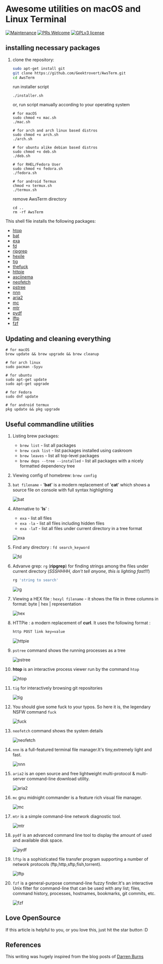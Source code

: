 # Awesome utilities on macOS and Linux Terminal

[![Maintenance](https://img.shields.io/badge/Maintained%3F-yes-green.svg?style=for-the-badge)](https://GitHub.com/YAS-opensource/BookMan/graphs/commit-activity)
[![PRs Welcome](https://img.shields.io/badge/PRs-welcome-brightgreen.svg?style=for-the-badge)](http://makeapullrequest.com)
[![GPLv3 license](https://img.shields.io/badge/License-GPLv3-blue.svg?style=for-the-badge)](http://perso.crans.org/besson/LICENSE.html)

## installing necessary packages

1. clone the repository:

   ```bash
   sudo apt-get install git
   git clone https://github.com/Geektrovert/AwsTerm.git
   cd AwsTerm
   ```

   run installer script

   ```
   ./installer.sh
   ```

   or, run script manually according to your operating system

   ```
   # for macOS
   sudo chmod +x mac.sh
   ./mac.sh

   # for arch and arch linux based distros
   sudo chmod +x arch.sh
   ./arch.sh

   # for ubuntu alike debian based distros
   sudo chmod +x deb.sh
   ./deb.sh

   # for RHEL/Fedora User
   sudo chmod +x fedora.sh
   ./fedora.sh

   # for android Termux
   chmod +x termux.sh
   ./termux.sh
   ```

   remove AwsTerm directory

   ```
   cd ..
   rm -rf AwsTerm
   ```

This shell file installs the following packages:

- [htop](https://hisham.hm/htop/)
- [bat](https://github.com/sharkdp/bat)
- [exa](https://github.com/ogham/exa)
- [fd](https://github.com/sharkdp/fd)
- [ripgrep](https://github.com/BurntSushi/ripgrep)
- [hexile](https://github.com/sharkdp/hexyl)
- [tig](https://github.com/jonas/tig)
- [thefuck](https://github.com/nvbn/thefuck)
- [httpie](https://httpie.org/)
- [asciinema](https://asciinema.org)
- [neofetch](https://github.com/dylanaraps/neofetch)
- [pstree](https://linux.die.net/man/1/pstree)
- [nnn](https://github.com/jarun/nnn)
- [aria2](https://github.com/aria2/aria2)
- [mc](https://github.com/MidnightCommander/mc)
- [mtr](https://github.com/traviscross/mtr)
- [pydf](https://linux.die.net/man/1/pydf)
- [lftp](https://linux.die.net/man/1/pydf)
- [fzf](https://github.com/junegunn/fzf)

## Updating and cleaning everything

    # for macOS
    brew update && brew upgrade && brew cleanup

    # for arch linux
    sudo pacman -Syyu

    # for ubuntu
    sudo apt-get update
    sudo apt-get upgrade

    # for Fedora
    sudo dnf update

    # for android termux
    pkg update && pkg upgrade

## Useful commandline utilities

1. Listing brew packages:

   - `brew list` - list all packages
   - `brew cask list` - list packages installed using caskroom
   - `brew leaves` - list all top-level packages
   - `brew deps --tree --installed` - list all packages with a nicely formatted
     dependency tree

2. Viewing config of homebrew: `brew config`

3. `bat filename` - '**bat**' is a modern replacement of '**cat**' which shows a
   source file on console with full syntax highlighting

   ![bat](assets/bat.svg)

4. Alternative to '**ls**' :

   - `exa` - list all files
   - `exa -la` - list all files including hidden files
   - `exa -laT` - list all files under current directory in a tree format

   ![exa](assets/exa.svg)

5. Find any directory : `fd search_keyword`

   ![fd](assets/fd.svg)

6. Advanve grep: `rg` (**ripgrep**) for finding strings among the files under
   current directory (_SSSHHHH, don't tell anyone, this is lighting fast!!!_)

   ```bash
   rg 'string to search'
   ```

   ![rg](assets/rg.svg)

7. Viewing a HEX file : `hexyl filename` - it shows the file in three columns in
   format: byte | hex | representation

   ![hex](assets/hexyl.gif)

8. HTTPie : a modern replacement of **curl**. It uses the following format :

   ```bash
   http POST link key=value
   ```

   ![httpie](assets/httpie.gif)

9. `pstree` command shows the running processes as a tree

   ![pstree](assets/pstree.svg)

10. **htop** is an interactive process viewer run by the command `htop`

    ![htop](assets/htop.svg)

11. `tig` for interactively browsing git repositories

    ![tig](assets/tig.gif)

12. You should give some fuck to your typos. So here it is, the legendary NSFW
    command `fuck`

    ![fuck](assets/fuck.gif)

13. `neofetch` command shows the system details

    ![neofetch](assets/neo.png)

14. `nnn` is a full-featured terminal file manager.It's tiny,extremely light and
    fast.

    ![nnn](assets/nnn.png)

15. `aria2` is an open source and free lightweight multi-protocol & multi-server
    command-line download utility.

    ![aria2](assets/aria2.svg)

16. `mc` gnu midnight commander is a feature rich visual file manager.

    ![mc](assets/mc.png)

17. `mtr` is a simple command-line network diagnostic tool.

    ![mtr](assets/mtr.svg)

18. `pydf` is an advanced command line tool to display the amount of used and
    available disk space.

    ![pydf](assets/pydf.svg)

19. `lftp` is a sophisticated file transfer program supporting a number of
    network protocols (ftp,http,sftp,fish,torrent).

    ![lftp](assets/lftp.png)

20. `fzf` is a general-purpose command-line fuzzy finder.It's an interactive
    Unix filter for command-line that can be used with any list; files, command
    history, processes, hostnames, bookmarks, git commits, etc.

    ![fzf](assets/fzf.png)

## Love OpenSource

If this article is helpful to you, or you love this, just hit the star button :D

## References

This writing was hugely inspired from the blog posts of
[Darren Burns](https://github.com/darrenburns)
